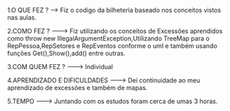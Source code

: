 1.O QUE FEZ ? --> Fiz o codigo da bilheteria baseado nos conceitos vistos nas aulas.

2.COMO FEZ ? ---> Fiz utilizando os conceitos de Excessões aprendidos como throw new IllegalArgumentException,Utilizando TreeMap para o RepPessoa,RepSetores e RepEventos conforme o uml e também usando funções Get(),Show(),add() entre outras. 

3.COM QUEM FEZ ? ---> Individual

4.APRENDIZADO E DIFICULDADES ---> Dei continuidade ao meu aprendizado de excessões e também de mapas.

5.TEMPO ---> Juntando com os estudos foram cerca de umas 3 horas. 
